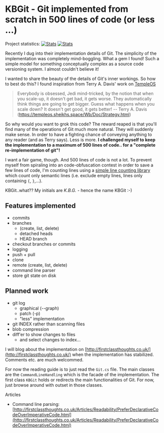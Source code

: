 # KBGit - Git implemented from scratch in 500 lines of code (or less ...)

Project statistics:  <!--start-->
[![Stats](https://img.shields.io/badge/Code_lines-382-ff69b4.svg)]()
[![Stats](https://img.shields.io/badge/Doc_lines-25-ff69b4.svg)]()
<!--end-->

Recently I dug into their implementation details of Git. The simplicity of the implementation was completely mind-boggling. 
What a gem I found! Such a simple model for something conceptually complex as a source code versioning system. I almost couldn't believe it!

I wanted to share the beauty of the details of Git's inner workings. So how to best do this? 
I found inspiration from Terry A. Davis' work on [TempleOS](http://www.templeos.org)

>	Everybody is obsessed, Jedi mind-tricked, by the notion that when you scale-up, 
>	it doesn't get bad, it gets worse.  They automatically think things are going to 
>	get bigger.  Guess what happens when you scale down?  It doesn't get good, it 
>	gets better!
>	-- Terry A. Davis (https://templeos.sheikhs.space/Wb/Doc/Strategy.html)

So why would you want to grok this code? The reward reaped is that you'll find many of the operations of Git much more natural. They will suddenly make sense.
In order to have a fighting chance of conveying anything to any reader (and as Terry says). Less is more. **I challenged myself to keep the implementation 
to a maximum of 500 lines of code.. for a "complete re-implementation of git"!**

I want a fair game, though. And 500 lines of code is not a lot. To prevent myself from spiraling into an code-obfuscation contest in order to save 
a few lines of code, I'm counting lines using a [simple line counting library](https://github.com/kbilsted/LineCounter.Net) 
which count only semantic lines (i.e. exclude empty lines, lines only containing `{`, `}`,...). 

KBGit..what?? My initials are *K.B.G.* - hence the name KBGit :-)

## Features implemented

 * commits
 * branches 
   * (create, list, delete)
   * detached heads
   * HEAD branch
 * checkout branches or commits
 * logging
 * push + pull
 * clone
 * remote (create, list, delete)
 * command line parser
 * store git state on disk 


## Planned work 
	
 * git log 
   * graphical (--graph)
   * patch (-p)
   * "less" implementation
 * git INDEX rather than scanning files
 * blob compression
 * diff'er to show changes to files 
   * and select changes to index...
 

I will blog about the implementation on [http://firstclassthoughts.co.uk/](http://firstclassthoughts.co.uk/) 
when the implementation has stabilized. Comments etc. are much welcommed.

For now the reading guide is to just read the `Git.cs` file. The main classes are the `CommandLineHandling` which is the facade of the implementation. 
The first class `KBGit` holds or redirects the main functionalities of Git. For now, just browse around with outset in those classes.

Articles
  * Command line parsing: [http://firstclassthoughts.co.uk/Articles/Readability/PreferDeclarativeCodeOverImperativeCode.html](http://firstclassthoughts.co.uk/Articles/Readability/PreferDeclarativeCodeOverImperativeCode.html)
